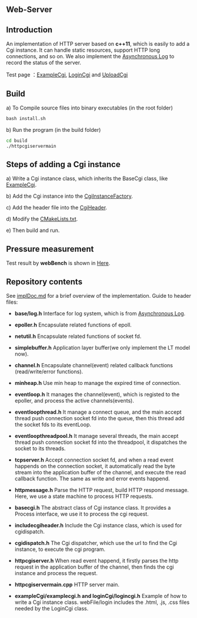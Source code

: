 ## Web-Server

## Introduction   
An implementation of HTTP server based on **c++11**, which is easily to add a Cgi instance. It can handle static resources, support HTTP long connections, and so on. We also implement the [Asynchronous Log](https://github.com/stepByStepToSky/ThreadPool-and-Asynchronous-log) to record the status of the server.

Test page ：[ExampleCgi](http://106.54.211.174:9508/cgi-bin/example?name=lufan&id=2021), [LoginCgi](http://106.54.211.174:9508/cgi-bin/login) and [UploadCgi](http://106.54.211.174:9508/cgi-bin/uploadfile) 

## Build
a) To Compile source files into binary executables (in the root folder)
```cmd
bash install.sh
```

b) Run the program (in the build folder)
```cmd
cd build
./httpcgiservermain
```

## Steps of adding a Cgi instance
a) Write a Cgi instance class, which inherits the BaseCgi class, like [ExampleCgi](https://github.com/stepByStepToSky/Web-Server/blob/master/exampleCgi/examplecgi.h).

b) Add the Cgi instance into the [CgiInstanceFactory](https://github.com/stepByStepToSky/Web-Server/blob/master/cgidispatch.cpp).

c) Add the header file into the [CgiHeader](https://github.com/stepByStepToSky/Web-Server/blob/master/includecgiheader.h).

d) Modify the [CMakeLists.txt](https://github.com/stepByStepToSky/Web-Server/blob/master/CMakeLists.txt).

e) Then build and run.


## Pressure measurement
Test result by **webBench** is shown in [Here](https://github.com/stepByStepToSky/Web-Server/blob/master/testResultByWebBench/testResult.md).

## Repository contents
See [implDoc.md](https://github.com/stepByStepToSky/Web-Server/blob/master/implDoc.md) for a brief overview of the implementation.
Guide to header files:
- **base/log.h** Interface for log system, which is from [Asynchronous Log](https://github.com/stepByStepToSky/ThreadPool-and-Asynchronous-log).

- **epoller.h** Encapsulate related functions of epoll.
- **netutil.h** Encapsulate related functions of socket fd.
- **simplebuffer.h** Application layer buffer(we only implement the LT model now).
- **channel.h** Encapsulate channel(event) related callback functions (read/write/error functions).
- **minheap.h** Use min heap to manage the expired time of connection.
- **eventloop.h** It manages the channel(event), which is registed to the epoller, and process the active channels(events).
- **eventloopthread.h** It manage a connect queue, and the main accept thread push connection socket fd into the queue, then this thread add the socket fds to its eventLoop.
- **eventloopthreadpool.h** It manage several threads, the main accept thread push connection socket fd into the threadpool, it dispatches the socket to its threads.
- **tcpserver.h** Accept connection socket fd, and when a read event happends on the connection socket, it automatically read the byte stream into the application buffer of the channel, and execute the read callback function. The same as write and error events happend.
- **httpmessage.h** Parse the HTTP request, build HTTP respond message. Here, we use a state machine to process HTTP requests.
- **basecgi.h** The abstract class of Cgi instance class. It provides a Process interface, we use it to process the cgi request.
- **includecgiheader.h** Include the Cgi instance class, which is used for cgidispatch.
- **cgidispatch.h** The Cgi dispatcher, which use the url to find the Cgi instance, to execute the cgi program.
- **httpcgiserver.h** When read event happend, it firstly parses the http request in the application buffer of the channel, then finds the cgi instance and process the request.
- **httpcgiservermain.cpp** HTTP server main.
- **exampleCgi/examplecgi.h and loginCgi/logincgi.h** Example of how to write a Cgi instance class. webFile/login includes the .html, .js, .css files needed by the LoginCgi class.
